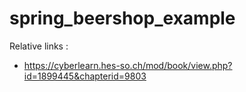 # spring_beershop_example

Relative links :
- https://cyberlearn.hes-so.ch/mod/book/view.php?id=1899445&chapterid=9803
